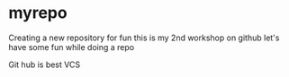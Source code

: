 # myrepo
Creating a new repository for fun
this is my 2nd workshop on github
let's have some fun while doing a repo

Git hub is best VCS
